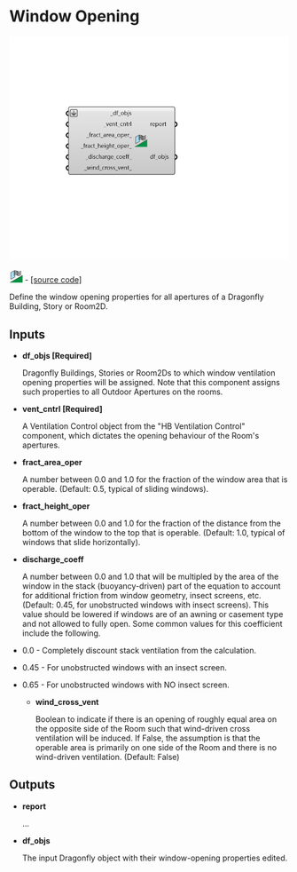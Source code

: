 # Window Opening

![](../../.gitbook/assets/Window_Opening.png)

![](../../.gitbook/assets/Window_Opening%20%281%29.png) - [\[source code\]](https://github.com/ladybug-tools/dragonfly-grasshopper/blob/master/dragonfly_grasshopper/src//DF%20Window%20Opening.py)

Define the window opening properties for all apertures of a Dragonfly Building, Story or Room2D.

## Inputs

* **df\_objs \[Required\]**

  Dragonfly Buildings, Stories or Room2Ds to which window ventilation opening properties will be assigned. Note that this component assigns such properties to all Outdoor Apertures on the rooms. 

* **vent\_cntrl \[Required\]**

  A Ventilation Control object from the "HB Ventilation Control" component, which dictates the opening behaviour of the Room's apertures. 

* **fract\_area\_oper**

  A number between 0.0 and 1.0 for the fraction of the window area that is operable. \(Default: 0.5, typical of sliding windows\). 

* **fract\_height\_oper**

  A number between 0.0 and 1.0 for the fraction of the distance from the bottom of the window to the top that is operable. \(Default: 1.0, typical of windows that slide horizontally\). 

* **discharge\_coeff**

  A number between 0.0 and 1.0 that will be multipled by the area of the window in the stack \(buoyancy-driven\) part of the equation to account for additional friction from window geometry, insect screens, etc. \(Default: 0.45, for unobstructed windows with insect screens\). This value should be lowered if windows are of an awning or casement type and not allowed to fully open. Some common values for this coefficient include the following. 

* 0.0 - Completely discount stack ventilation from the calculation.
* 0.45 - For unobstructed windows with an insect screen.
* 0.65 - For unobstructed windows with NO insect screen.
  * **wind\_cross\_vent**

    Boolean to indicate if there is an opening of roughly equal area on the opposite side of the Room such that wind-driven cross ventilation will be induced. If False, the assumption is that the operable area is primarily on one side of the Room and there is no wind-driven ventilation. \(Default: False\) 

## Outputs

* **report**

  ... 

* **df\_objs**

  The input Dragonfly object with their window-opening properties edited. 

